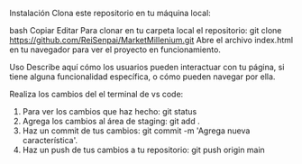 Instalación
Clona este repositorio en tu máquina local:

bash
Copiar
Editar
Para clonar en tu carpeta local el repositorio: git clone https://github.com/ReiSenpai/MarketMillenium.git
Abre el archivo index.html en tu navegador para ver el proyecto en funcionamiento.

Uso
Describe aquí cómo los usuarios pueden interactuar con tu página, si tiene alguna funcionalidad específica, o cómo pueden navegar por ella.

Realiza los cambios del el terminal de vs code:
1. Para ver los cambios que haz hecho: git status
2. Agrega los cambios al área de staging: git add .
3. Haz un commit de tus cambios: git commit -m 'Agrega nueva característica'.
4. Haz un push de tus cambios a tu repositorio: git push origin main

